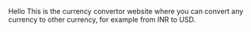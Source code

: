 Hello This is the currency convertor website where you can convert any currency to other currency, for example from INR to USD.